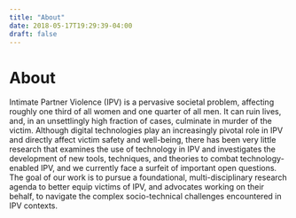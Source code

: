 ```yaml
---
title: "About"
date: 2018-05-17T19:29:39-04:00
draft: false
---
```

# About 
Intimate Partner Violence (IPV) is a pervasive societal problem, affecting
roughly one third of all women and one quarter of all men. It can ruin lives, 
and, in an unsettlingly high fraction of cases, culminate in murder of the
victim. Although digital technologies play an increasingly pivotal role in IPV
and directly affect victim safety and well-being, there has been very little
research that examines the use of technology in IPV and investigates the
development of new tools, techniques, and theories to combat technology-enabled
IPV, and we currently face a surfeit of important open questions. The goal of
our work is to pursue a foundational, multi-disciplinary research agenda to
better equip victims of IPV, and advocates working on their behalf, to navigate
the complex socio-technical challenges encountered in IPV contexts.
